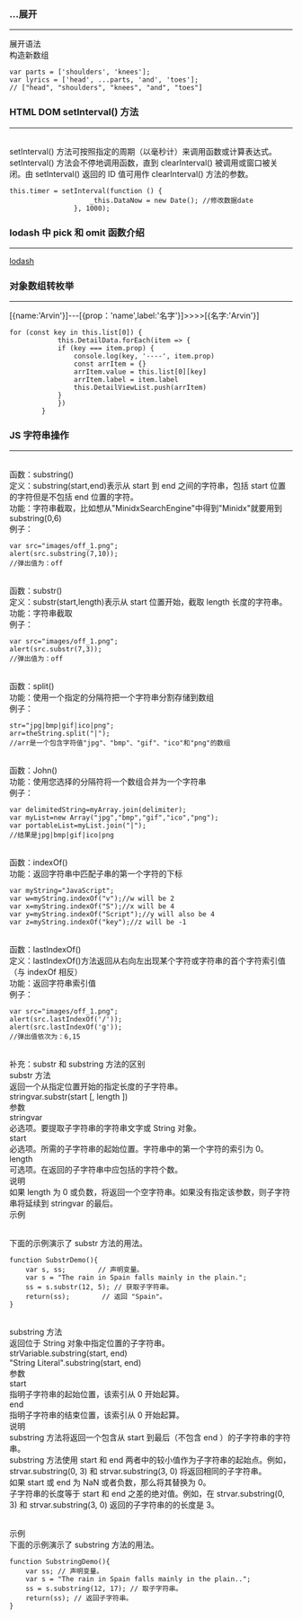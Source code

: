### ...展开

---

展开语法
</br>构造新数组

    var parts = ['shoulders', 'knees'];
    var lyrics = ['head', ...parts, 'and', 'toes'];
    // ["head", "shoulders", "knees", "and", "toes"]

### HTML DOM setInterval() 方法

---

</br> setInterval() 方法可按照指定的周期（以毫秒计）来调用函数或计算表达式。
</br> setInterval() 方法会不停地调用函数，直到 clearInterval() 被调用或窗口被关闭。由 setInterval() 返回的 ID 值可用作 clearInterval() 方法的参数。

    this.timer = setInterval(function () {
                        _this.DataNow = new Date(); //修改数据date
                    }, 1000);

### lodash 中 pick 和 omit 函数介绍

---

[lodash](https://blog.csdn.net/suwu150/article/details/75250749)

### 对象数组转枚举

---

[{name:'Arvin'}]---[{prop：'name',label:'名字'}]>>>>[{名字:'Arvin'}]

    for (const key in this.list[0]) {
                this.DetailData.forEach(item => {
                if (key === item.prop) {
                    console.log(key, '----', item.prop)
                    const arrItem = {}
                    arrItem.value = this.list[0][key]
                    arrItem.label = item.label
                    this.DetailViewList.push(arrItem)
                }
                })
            }

### JS 字符串操作

---

</br> 函数：substring()
</br> 定义：substring(start,end)表示从 start 到 end 之间的字符串，包括 start 位置的字符但是不包括 end 位置的字符。
</br> 功能：字符串截取，比如想从"MinidxSearchEngine"中得到"Minidx"就要用到 substring(0,6)
</br> 例子：

    var src="images/off_1.png";
    alert(src.substring(7,10));
    //弹出值为：off

</br> 函数：substr()
</br> 定义：substr(start,length)表示从 start 位置开始，截取 length 长度的字符串。
</br> 功能：字符串截取
</br> 例子：

    var src="images/off_1.png";
    alert(src.substr(7,3));
    //弹出值为：off

</br> 函数：split()
</br> 功能：使用一个指定的分隔符把一个字符串分割存储到数组
</br> 例子：

    str="jpg|bmp|gif|ico|png";
    arr=theString.split("|");
    //arr是一个包含字符值"jpg"、"bmp"、"gif"、"ico"和"png"的数组

</br> 函数：John()
</br> 功能：使用您选择的分隔符将一个数组合并为一个字符串
</br> 例子：

    var delimitedString=myArray.join(delimiter);
    var myList=new Array("jpg","bmp","gif","ico","png");
    var portableList=myList.join("|");
    //结果是jpg|bmp|gif|ico|png

</br> 函数：indexOf()
</br> 功能：返回字符串中匹配子串的第一个字符的下标

    var myString="JavaScript";
    var w=myString.indexOf("v");//w will be 2
    var x=myString.indexOf("S");//x will be 4
    var y=myString.indexOf("Script");//y will also be 4
    var z=myString.indexOf("key");//z will be -1

</br> 函数：lastIndexOf()
</br> 定义：lastIndexOf()方法返回从右向左出现某个字符或字符串的首个字符索引值（与 indexOf 相反）
</br> 功能：返回字符串索引值
</br> 例子：

    var src="images/off_1.png";
    alert(src.lastIndexOf('/'));
    alert(src.lastIndexOf('g'));
    //弹出值依次为：6,15

</br> 补充：substr 和 substring 方法的区别
</br> substr 方法
</br> 返回一个从指定位置开始的指定长度的子字符串。
</br> stringvar.substr(start [, length ])
</br> 参数
</br> stringvar
</br> 必选项。要提取子字符串的字符串文字或 String 对象。
</br> start
</br> 必选项。所需的子字符串的起始位置。字符串中的第一个字符的索引为 0。
</br> length
</br> 可选项。在返回的子字符串中应包括的字符个数。
</br> 说明
</br> 如果 length 为 0 或负数，将返回一个空字符串。如果没有指定该参数，则子字符串将延续到 stringvar 的最后。
</br> 示例

</br> 下面的示例演示了 substr 方法的用法。

    function SubstrDemo(){
        var s, ss;        // 声明变量。
        var s = "The rain in Spain falls mainly in the plain.";
        ss = s.substr(12, 5); // 获取子字符串。
        return(ss);        // 返回 "Spain"。
    }

</br> substring 方法
</br> 返回位于 String 对象中指定位置的子字符串。
</br> strVariable.substring(start, end)
</br> "String Literal".substring(start, end)
</br> 参数
</br> start
</br> 指明子字符串的起始位置，该索引从 0 开始起算。
</br> end
</br> 指明子字符串的结束位置，该索引从 0 开始起算。
</br> 说明
</br> substring 方法将返回一个包含从 start 到最后（不包含 end ）的子字符串的字符串。
</br> substring 方法使用 start 和 end 两者中的较小值作为子字符串的起始点。例如， strvar.substring(0, 3) 和 strvar.substring(3, 0) 将返回相同的子字符串。
</br> 如果 start 或 end 为 NaN 或者负数，那么将其替换为 0。
</br> 子字符串的长度等于 start 和 end 之差的绝对值。例如，在 strvar.substring(0, 3) 和 strvar.substring(3, 0) 返回的子字符串的的长度是 3。

</br> 示例
</br> 下面的示例演示了 substring 方法的用法。

    function SubstringDemo(){
        var ss; // 声明变量。
        var s = "The rain in Spain falls mainly in the plain..";
        ss = s.substring(12, 17); // 取子字符串。
        return(ss); // 返回子字符串。
    }
